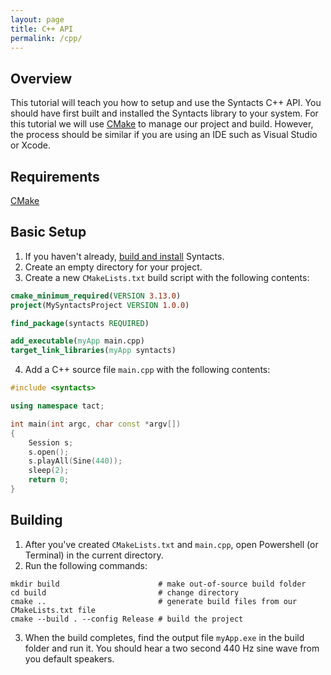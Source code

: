```yaml
---
layout: page
title: C++ API
permalink: /cpp/
---
```


## Overview

This tutorial will teach you how to setup and use the Syntacts C++ API. 
You should have first built and installed the Syntacts library to your system. 
For this tutorial we will use [CMake](https://cmake.org/) to manage our project and build. 
However, the process should be similar if you are using an IDE such as Visual Studio or Xcode.

## Requirements

[CMake](https://cmake.org/)

## Basic Setup

1. If you haven't already, [build and install](building.md) Syntacts.
2. Create an empty directory for your project.
3. Create a new `CMakeLists.txt` build script with the following contents:

```cmake
cmake_minimum_required(VERSION 3.13.0)
project(MySyntactsProject VERSION 1.0.0)

find_package(syntacts REQUIRED)

add_executable(myApp main.cpp)
target_link_libraries(myApp syntacts)
```

4. Add a C++ source file `main.cpp` with the following contents:

```cpp
#include <syntacts>

using namespace tact;

int main(int argc, char const *argv[])
{
    Session s;
    s.open();
    s.playAll(Sine(440));
    sleep(2);
    return 0;
}
```

## Building

1. After you've created `CMakeLists.txt` and `main.cpp`, open Powershell (or Terminal) in the current directory.
2. Run the following commands:

```shell
mkdir build                      # make out-of-source build folder
cd build                         # change directory
cmake ..                         # generate build files from our CMakeLists.txt file
cmake --build . --config Release # build the project
```

3. When the build completes, find the output file `myApp.exe` in the build folder and run it. You should hear a two second 440 Hz sine wave from you default speakers.


